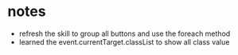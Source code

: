 # notes
* refresh the skill to group all buttons and use the foreach method
* learned the event.currentTarget.classList to show all class value
